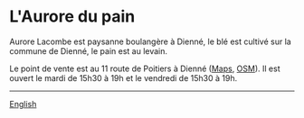 # L'Aurore du pain

Aurore Lacombe est paysanne boulangère à Dienné, le blé est cultivé sur la commune de Dienné, le pain est au levain.

Le point de vente est au 11 route de Poitiers à Dienné ([Maps](https://maps.app.goo.gl/Wa2EMr7tkGS1kTSk6), [OSM](https://www.openstreetmap.org/#map=19/46.442624/0.546959)).
Il est ouvert le mardi de 15h30 à 19h et le vendredi de 15h30 à 19h.

---

[English](/en/)
